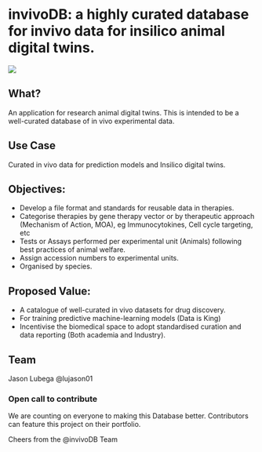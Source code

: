 # invivoDB: a highly curated database for invivo data for insilico animal digital twins.

![](images/mousemovie1.gif.gif)

## **What?**
An application for research animal digital twins. This is intended to be a well-curated database of in vivo experimental data. 

## **Use Case**
Curated in vivo data for prediction models and Insilico digital twins.  

## **Objectives:**

- Develop a file format and standards for reusable data in therapies. 
- Categorise therapies by gene therapy vector or by therapeutic approach (Mechanism of Action, MOA), eg Immunocytokines, Cell cycle targeting, etc
- Tests or Assays performed per experimental unit (Animals) following best practices of animal welfare.
- Assign accession numbers to experimental units. 
- Organised by species. 

## Proposed Value: 

- A catalogue of well-curated in vivo datasets for drug discovery.
- For training predictive machine-learning models (Data is King)
- Incentivise the biomedical space to adopt standardised curation and data reporting (Both academia and Industry).

## Team 
Jason Lubega @lujason01

### Open call to contribute
We are counting on everyone to making this Database better. 
Contributors can feature this project on their portfolio.

Cheers from the @invivoDB Team 
